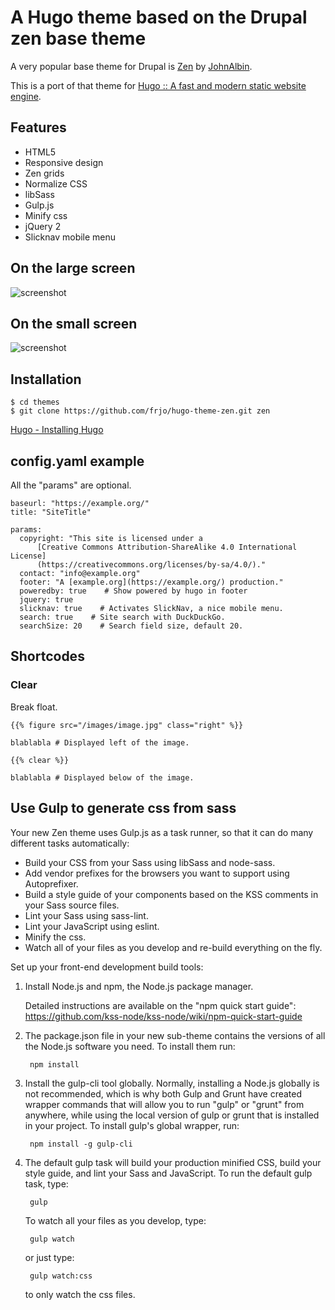 # A Hugo theme based on the Drupal zen base theme

A very popular base theme for Drupal is [Zen](https://www.drupal.org/project/zen) by [JohnAlbin](https://www.drupal.org/u/johnalbin).

This is a port of that theme for [Hugo :: A fast and modern static website engine](https://gohugo.io/).


## Features

* HTML5
* Responsive design
* Zen grids
* Normalize CSS
* libSass
* Gulp.js
* Minify css
* jQuery 2
* Slicknav mobile menu


## On the large screen

![screenshot](https://raw.githubusercontent.com/frjo/hugo-theme-zen/master/images/tn.png)


## On the small screen

![screenshot](https://raw.githubusercontent.com/frjo/hugo-theme-zen/master/images/tn_mobil.png)


## Installation

```
$ cd themes
$ git clone https://github.com/frjo/hugo-theme-zen.git zen
```

[Hugo - Installing Hugo](http://gohugo.io/overview/installing/)


## config.yaml example

All the "params" are optional.

```
baseurl: "https://example.org/"
title: "SiteTitle"

params:
  copyright: "This site is licensed under a 
      [Creative Commons Attribution-ShareAlike 4.0 International License]
      (https://creativecommons.org/licenses/by-sa/4.0/)."
  contact: "info@example.org"
  footer: "A [example.org](https://example.org/) production."
  poweredby: true    # Show powered by hugo in footer
  jquery: true
  slicknav: true    # Activates SlickNav, a nice mobile menu.
  search: true    # Site search with DuckDuckGo.
  searchSize: 20    # Search field size, default 20.
```


## Shortcodes

### Clear

Break float.

```
{{% figure src="/images/image.jpg" class="right" %}}

blablabla # Displayed left of the image.

{{% clear %}}

blablabla # Displayed below of the image.
```

## Use Gulp to generate css from sass

Your new Zen theme uses Gulp.js as a task runner, so that it can do many
different tasks automatically:

* Build your CSS from your Sass using libSass and node-sass.
* Add vendor prefixes for the browsers you want to support using Autoprefixer.
* Build a style guide of your components based on the KSS comments in your Sass
source files.
* Lint your Sass using sass-lint.
* Lint your JavaScript using eslint.
* Minify the css.
* Watch all of your files as you develop and re-build everything on the fly.

Set up your front-end development build tools:

1. Install Node.js and npm, the Node.js package manager.

    Detailed instructions are available on the "npm quick start guide":
    https://github.com/kss-node/kss-node/wiki/npm-quick-start-guide

2. The package.json file in your new sub-theme contains the versions of all the
Node.js software you need. To install them run:

        npm install

3. Install the gulp-cli tool globally. Normally, installing a Node.js globally
is not recommended, which is why both Gulp and Grunt have created wrapper
commands that will allow you to run "gulp" or "grunt" from anywhere, while
using the local version of gulp or grunt that is installed in your project.
To install gulp's global wrapper, run:

        npm install -g gulp-cli

5. The default gulp task will build your production minified CSS,
build your style guide, and lint your Sass and JavaScript.
To run the default gulp task, type:

        gulp

    To watch all your files as you develop, type:

        gulp watch

    or just type:

        gulp watch:css
  
    to only watch the css files.
